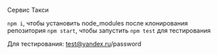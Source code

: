 Сервис Такси

`npm i`, чтобы установить node_modules после клонирования репозитория
`npm start`, чтобы запустить
`npm test` для тестирования

Для тестирования:
test@yandex.ru/password